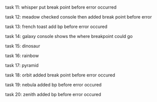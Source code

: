 task 11:    whisper     put break point before error occurred

task 12:    meadow      checked console then added break point before error

task 13:    french toast    add bp before error occured

task 14:    galaxy      console shows the where breakpoint could go

task 15:    dinosaur     

task 16:    rainbow

task 17:    pyramid

task 18:    orbit       added break point before error occured

task 19:    nebula      added bp before error occured

task 20:    zenith      added bp before error occured

 
